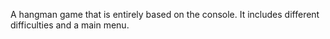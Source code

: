 A hangman game that is entirely based on the console. It includes different difficulties and a main menu.